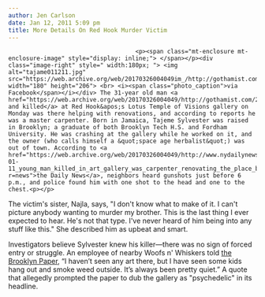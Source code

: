 ```yaml
---
author: Jen Carlson
date: Jan 12, 2011 5:09 pm
title: More Details On Red Hook Murder Victim
---
```


	
										<p><span class="mt-enclosure mt-enclosure-image" style="display: inline;"> </span></p><div class="image-right" style=" width:180px; "> <img alt="tajame011211.jpg" src="https://web.archive.org/web/20170326004049im_/http://gothamist.com/attachments/arts_jen/tajame011211.jpg" width="180" height="206"> <br> <i><span class="photo_caption">via Facebook</span></i></div> The 31-year old man <a href="https://web.archive.org/web/20170326004049/http://gothamist.com/2011/01/11/artist_murdered_in_red_hook.php">shot and killed</a> at Red Hook&apos;s Lotus Temple of Visions gallery on Monday was there helping with renovations, and according to reports he was a master carpenter. Born in Jamaica, Tajeme Sylvester was raised in Brooklyn; a graduate of both Brooklyn Tech H.S. and Fordham University. He was crashing at the gallery while he worked on it, and the owner (who calls himself a &quot;space age herbalist&quot;) was out of town. According to <a href="https://web.archive.org/web/20170326004049/http://www.nydailynews.com/news/ny_crime/2011/01/11/2011-01-11_young_man_killed_in_art_gallery_was_carpenter_renovating_the_place_but_his_death.html?r=news">the Daily News</a>, neighbors heard gunshots just before 6 p.m., and police found him with one shot to the head and one to the chest.<p></p>

<p>The victim&apos;s sister, Najla, says, &quot;I don&apos;t know what to make of it. I can&apos;t picture anybody wanting to murder my brother. This is the last thing I ever expected to hear. He&apos;s not that type. I&apos;ve never heard of him being into any stuff like this.&quot; She described him as upbeat and smart.</p>

<p>Investigators believe Sylvester knew his killer&#x2014;there was no sign of forced entry or struggle. An employee of nearby Woofs n&apos; Whiskers told <a href="https://web.archive.org/web/20170326004049/http://www.brooklynpaper.com/stories/34/2/cg_gallerymurder_2011_1_14_bk.html">the Brooklyn Paper</a>, &#x201C;I haven&#x2019;t seen any art there, but I have seen some kids hang out and smoke weed outside. It&#x2019;s always been pretty quiet.&#x201D; A quote that allegedly prompted the paper to dub the gallery as &quot;psychedelic&quot; in its headline.</p>					
										
									
				